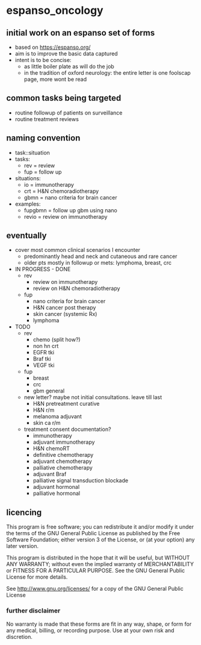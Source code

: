 # espanso_oncology

## initial work on an espanso set of forms
* based on https://espanso.org/
* aim is to improve the basic data captured
* intent is to be concise: 
  + as little boiler plate as will do the job
  + in the tradition of oxford neurology: the entire letter is one foolscap page, more wont be read

## common tasks being targeted
* routine followup of patients on surveillance
* routine treatment reviews

## naming convention
* task::situation
* tasks:
  + rev = review
  + fup = follow up
* situations:
  + io = immunotherapy
  + crt = H&N chemoradiotherapy
  + gbmn = nano criteria for brain cancer
* examples:
  + fupgbmn = follow up gbm using nano 
  + revio = review on immunotherapy

## eventually
* cover most common clinical scenarios I encounter
  + predominantly head and neck and cutaneous and rare cancer
  + older pts mostly in followup or mets: lymphoma, breast, crc
* IN PROGRESS - DONE
  + rev
    - review on immunotherapy
    - review on H&N chemoradiotherapy
  + fup
    - nano criteria for brain cancer
    - H&N cancer post therapy
    - skin cancer (systemic Rx)
    - lymphoma
* TODO
  + rev
    - chemo (split how?)
    - non hn crt 
    - EGFR tki
    - Braf tki
    - VEGF tki
  + fup
    - breast
    - crc
    - gbm general
  + new letter? maybe not initial consultations. leave till last
    - H&N pretreatment curative
    - H&N r/m
    - melanoma adjuvant
    - skin ca r/m
  + treatment consent documentation?
    - immunotherapy
    - adjuvant immunotherapy
    - H&N chemoRT
    - definitive chemotherapy
    - adjuvant chemotherapy
    - palliative chemotherapy
    - adjuvant Braf
    - palliative signal transduction blockade
    - adjuvant hormonal
    - palliative hormonal
    
## licencing

This program is free software; you can redistribute it and/or modify
it under the terms of the GNU General Public License as published by
the Free Software Foundation; either version 3 of the License, or
(at your option) any later version.

This program is distributed in the hope that it will be useful,
but WITHOUT ANY WARRANTY; without even the implied warranty of
MERCHANTABILITY or FITNESS FOR A PARTICULAR PURPOSE.  See the
GNU General Public License for more details.

See  http://www.gnu.org/licenses/ for a copy of the GNU General Public License


### further disclaimer
 No warranty is made that these forms are fit in any way, shape, or form for any medical, billing, or recording purpose. Use at your own risk and discretion. 

